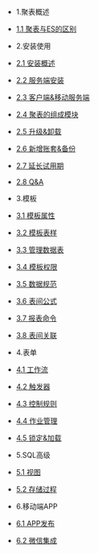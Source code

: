 * 1.聚表概述

 * [1.1 聚表与ES的区别](c1/01.1.md)

* 2.安装使用

 * [2.1 安装概述](c2/02.1.md)
 * [2.2 服务端安装](c2/02.2.md)
 * [2.3 客户端&移动服务端](c2/02.3.md)
 * [2.4 聚表的组成模块](c2/02.4.md)
 * [2.5 升级&卸载](c2/02.5.md)
 * [2.6 新增账套&备份](c2/02.6.md)
 * [2.7 延长试用期](c2/02.7.md)
 * [2.8 Q&A](c2/02.8.md)

* 3.模板

 * [3.1 模板属性](c3/03.1.md)
 * [3.2 模板表样](c3/03.2.md)
 * [3.3 管理数据表](c3/03.3.md)
 * [3.4 模板权限](c3/03.4.md)
 * [3.5 数据规范](c3/03.5.md)
 * [3.6 表间公式](c3/03.6.md)
 * [3.7 报表命令](c3/03.7.md)
 * [3.8 表间关联](c3/03.8.md)

* 4.表单

 * [4.1 工作流](c4/04.1.md)
 * [4.2 触发器](c4/04.2.md)
 * [4.3 控制规则](c4/04.3.md)
 * [4.4 作业管理](c4/04.4.md)
 * [4.5 锁定&加载](c4/04.5.md)

* 5.SQL高级

 * [5.1 视图](c5/05.1.md)
 * [5.2 存储过程](c5/05.2.md)

* 6.移动端APP

 * [6.1 APP发布](c6/06.1.md)
 * [6.2 微信集成](c6/06.2.md)
